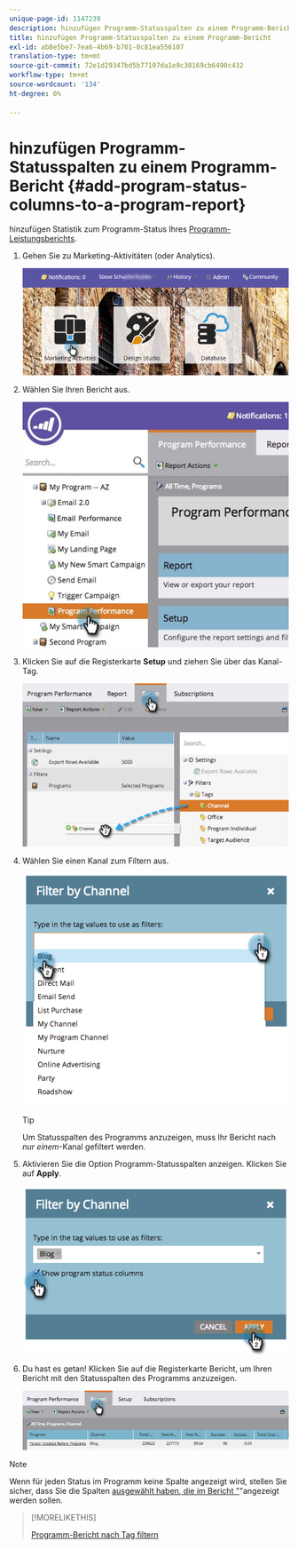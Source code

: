 ```yaml
---
unique-page-id: 1147239
description: hinzufügen Programm-Statusspalten zu einem Programm-Bericht - Marketo Docs - Produktdokumentation
title: hinzufügen Programm-Statusspalten zu einem Programm-Bericht
exl-id: ab8e5be7-7ea6-4b69-b701-0c81ea556107
translation-type: tm+mt
source-git-commit: 72e1d29347bd5b77107da1e9c30169cb6490c432
workflow-type: tm+mt
source-wordcount: '134'
ht-degree: 0%

---
```


# hinzufügen Programm-Statusspalten zu einem Programm-Bericht {#add-program-status-columns-to-a-program-report}

hinzufügen Statistik zum Programm-Status Ihres [Programm-Leistungsberichts](/help/marketo/product-docs/core-marketo-concepts/programs/program-performance-report/create-a-program-performance-report.md).

1. Gehen Sie zu Marketing-Aktivitäten (oder Analytics).

   ![](assets/login-marketing-activities-2.png)

1. Wählen Sie Ihren Bericht aus.

   ![](assets/emailperformance.jpg)

1. Klicken Sie auf die Registerkarte **Setup** und ziehen Sie über das Kanal-Tag.

   ![](assets/image2014-9-23-16-3a26-3a38.png)

1. Wählen Sie einen Kanal zum Filtern aus.

   ![](assets/image2014-9-23-16-3a26-3a48.png)

   >[!TIP]
   >
   >Um Statusspalten des Programms anzuzeigen, muss Ihr Bericht nach _nur einem_-Kanal gefiltert werden.

1. Aktivieren Sie die Option Programm-Statusspalten anzeigen. Klicken Sie auf **Apply**.

   ![](assets/image2014-9-23-16-3a26-3a53.png)

1. Du hast es getan! Klicken Sie auf die Registerkarte Bericht, um Ihren Bericht mit den Statusspalten des Programms anzuzeigen.

   ![](assets/programreport.jpg)

>[!NOTE]
>
>Wenn für jeden Status im Programm keine Spalte angezeigt wird, stellen Sie sicher, dass Sie die Spalten [ausgewählt haben, die im Bericht &quot;](/help/marketo/product-docs/reporting/basic-reporting/editing-reports/select-report-columns.md)&quot;angezeigt werden sollen.

>[!MORELIKETHIS]
>
>[Programm-Bericht nach Tag filtern](/help/marketo/product-docs/core-marketo-concepts/programs/program-performance-report/filter-a-program-report-by-tag.md)
